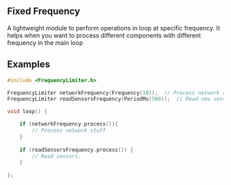 ## Fixed Frequency

A lightweight module to perform operations in loop at
specific frequency. It helps when you want to process
different components with different frequency in the main
loop

## Examples

```c++
#include <FrequencyLimiter.h>

FrequencyLimiter networkFrequency(Frequency(10));  // Process network at 10Hz
FrequencyLimiter readSensorsFrequency(PeriodMs(500));  // Read new sensor with a period of 500ms

void loop() {

    if (networkFrequency.process()){
        // Process network stuff
    }
    
    if (readSensorsFrequency.process()) {
        // Read sensors.
    }
    
};
```